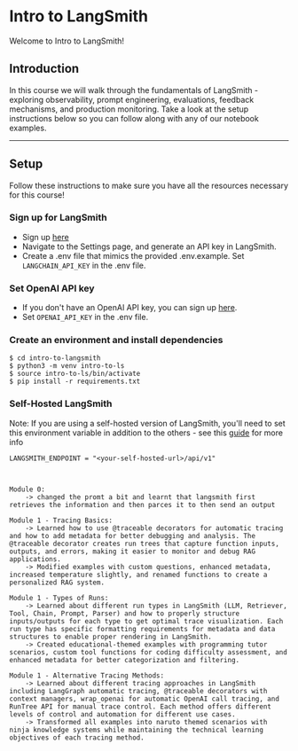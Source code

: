 # Intro to LangSmith

Welcome to Intro to LangSmith!

## Introduction
In this course we will walk through the fundamentals of LangSmith - exploring observability, prompt engineering, evaluations, feedback mechanisms, and production monitoring. Take a look at the setup instructions below so you can follow along with any of our notebook examples.

---

## Setup
Follow these instructions to make sure you have all the resources necessary for this course!

### Sign up for LangSmith
* Sign up [here](https://smith.langchain.com/) 
* Navigate to the Settings page, and generate an API key in LangSmith.
* Create a .env file that mimics the provided .env.example. Set `LANGCHAIN_API_KEY` in the .env file.

### Set OpenAI API key
* If you don't have an OpenAI API key, you can sign up [here](https://openai.com/index/openai-api/).
* Set `OPENAI_API_KEY` in the .env file.

### Create an environment and install dependencies
```
$ cd intro-to-langsmith
$ python3 -m venv intro-to-ls
$ source intro-to-ls/bin/activate
$ pip install -r requirements.txt
```

### Self-Hosted LangSmith
Note: If you are using a self-hosted version of LangSmith, you'll need to set this environment variable in addition to the others - see this [guide](https://docs.smith.langchain.com/self_hosting/usage) for more info
```
LANGSMITH_ENDPOINT = "<your-self-hosted-url>/api/v1"



Module 0:
    -> changed the promt a bit and learnt that langsmith first retrieves the information and then parces it to then send an output

Module 1 - Tracing Basics:
    -> Learned how to use @traceable decorators for automatic tracing and how to add metadata for better debugging and analysis. The @traceable decorator creates run trees that capture function inputs, outputs, and errors, making it easier to monitor and debug RAG applications.
    -> Modified examples with custom questions, enhanced metadata, increased temperature slightly, and renamed functions to create a personalized RAG system.

Module 1 - Types of Runs:
    -> Learned about different run types in LangSmith (LLM, Retriever, Tool, Chain, Prompt, Parser) and how to properly structure inputs/outputs for each type to get optimal trace visualization. Each run type has specific formatting requirements for metadata and data structures to enable proper rendering in LangSmith.
    -> Created educational-themed examples with programming tutor scenarios, custom tool functions for coding difficulty assessment, and enhanced metadata for better categorization and filtering.

Module 1 - Alternative Tracing Methods:
    -> Learned about different tracing approaches in LangSmith including LangGraph automatic tracing, @traceable decorators with context managers, wrap_openai for automatic OpenAI call tracing, and RunTree API for manual trace control. Each method offers different levels of control and automation for different use cases.
    -> Transformed all examples into naruto themed scenarios with ninja knowledge systems while maintaining the technical learning objectives of each tracing method.
```
